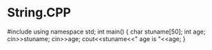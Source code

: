 # String.CPP
#include<iostream>
using namespace std;
int main()
{
    char stuname[50];
    int age;
    cin>>stuname;
    cin>>age;
    cout<<stuname<<" age is "<<age;
}
